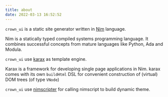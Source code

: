 ```yaml
---
title: about
date: 2022-03-13 16:52:52
---
```


`crown_ui` is a static site generator written in [Nim](https://nim-lang.org) language. 

Nim is a statically typed compiled systems programming language. It combines successful concepts from mature languages like Python, Ada and Modula.  

`crown_ui` use [karax]() as template engine.

Karax is a framework for developing single page applications in Nim. karax comes with its own `buildHtml` DSL for convenient construction of (virtual) DOM trees (of type `VNode`)  

`crown_ui` use [nimscripter](https://github.com/beef331/nimscripter) for calling nimscript to build dynamic theme. 

